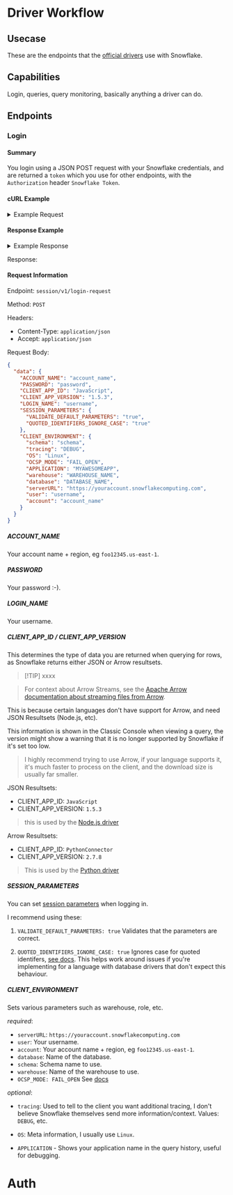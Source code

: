 # Driver Workflow

## Usecase
These are the endpoints that the [official drivers](https://docs.snowflake.com/en/developer-guide/drivers) use with Snowflake.

## Capabilities
Login, queries, query monitoring, basically anything a driver can do.

## Endpoints

### Login

#### Summary
You login using a JSON POST request with your Snowflake credentials, and are returned a `token` which you use for other endpoints, with the `Authorization` header `Snowflake Token`.

#### cURL Example
<details>
<summary>Example Request</summary>

```sh
curl 'https://xxx.us-east-1.snowflakecomputing.com/session/v1/login-request' \
-X POST \
-H 'Host: xxx.us-east-1.snowflakecomputing.com' \
-H 'Accept: application/json' \
-H 'Content-Type: application/json' \
--data-raw '{
  "data": {
    "ACCOUNT_NAME": "xxx.us-east-1",
    "PASSWORD": "xxx",
    "CLIENT_APP_ID": "JavaScript",
    "CLIENT_APP_VERSION": "1.5.3",
    "LOGIN_NAME": "yourusername",
    "SESSION_PARAMETERS": {
      "VALIDATE_DEFAULT_PARAMETERS": "true",
      "QUOTED_IDENTIFIERS_IGNORE_CASE": "true"
    },
    "CLIENT_ENVIRONMENT": {
      "schema": "yourschema",
      "tracing": "DEBUG",
      "OS": "Linux",
      "OCSP_MODE": "FAIL_OPEN",
      "APPLICATION": "MYAWESOMEAPP",
      "warehouse": "yourwarehouse",
      "database": "yourdatabase",
      "serverURL": "https://xxx.us-east-1.snowflakecomputing.com",
      "user": "yourusername",
      "account": "xxx.us-east-1"
    }
  }
}
'
```

</details>

#### Response Example
<details>
<summary>Example Response</summary>

Valid respons
```json

{
  "data": {
    "masterToken": "ver:3-hint:xxx",
    "token": "ver:3-hint:xxx",
    "validityInSeconds": 3600,
    "masterValidityInSeconds": 14400,
    "displayUserName": "My User",
    "serverVersion": "7.44.2",
    "firstLogin": false,
    "remMeToken": null,
    "remMeValidityInSeconds": 0,
    "healthCheckInterval": 45,
    "newClientForUpgrade": null,
    "sessionId": 111111111111111,
    "parameters": [
      {
        "name": "TIMESTAMP_OUTPUT_FORMAT",
        "value": "YYYY-MM-DD HH24:MI:SS.FF3 TZHTZM"
      },
      {
        "name": "CLIENT_PREFETCH_THREADS",
        "value": 4
      },
      {
        "name": "JS_TREAT_INTEGER_AS_BIGINT",
        "value": false
      },
      {
        "name": "TIME_OUTPUT_FORMAT",
        "value": "HH24:MI:SS"
      },
      {
        "name": "CLIENT_RESULT_CHUNK_SIZE",
        "value": 160
      },
      {
        "name": "TIMESTAMP_TZ_OUTPUT_FORMAT",
        "value": ""
      },
      {
        "name": "CLIENT_SESSION_KEEP_ALIVE",
        "value": false
      },
      {
        "name": "CLIENT_OUT_OF_BAND_TELEMETRY_ENABLED",
        "value": false
      },
      {
        "name": "CLIENT_METADATA_USE_SESSION_DATABASE",
        "value": false
      },
      {
        "name": "QUERY_CONTEXT_CACHE_SIZE",
        "value": 5
      },
      {
        "name": "ENABLE_STAGE_S3_PRIVATELINK_FOR_US_EAST_1",
        "value": false
      },
      {
        "name": "TIMESTAMP_NTZ_OUTPUT_FORMAT",
        "value": "YYYY-MM-DD HH24:MI:SS.FF3"
      },
      {
        "name": "CLIENT_RESULT_PREFETCH_THREADS",
        "value": 1
      },
      {
        "name": "CLIENT_METADATA_REQUEST_USE_CONNECTION_CTX",
        "value": false
      },
      {
        "name": "CLIENT_HONOR_CLIENT_TZ_FOR_TIMESTAMP_NTZ",
        "value": true
      },
      {
        "name": "CLIENT_MEMORY_LIMIT",
        "value": 1536
      },
      {
        "name": "CLIENT_TIMESTAMP_TYPE_MAPPING",
        "value": "TIMESTAMP_LTZ"
      },
      {
        "name": "TIMEZONE",
        "value": "UTC"
      },
      {
        "name": "CLIENT_RESULT_PREFETCH_SLOTS",
        "value": 2
      },
      {
        "name": "CLIENT_TELEMETRY_ENABLED",
        "value": true
      },
      {
        "name": "CLIENT_USE_V1_QUERY_API",
        "value": true
      },
      {
        "name": "CLIENT_DISABLE_INCIDENTS",
        "value": true
      },
      {
        "name": "CLIENT_RESULT_COLUMN_CASE_INSENSITIVE",
        "value": false
      },
      {
        "name": "BINARY_OUTPUT_FORMAT",
        "value": "HEX"
      },
      {
        "name": "CSV_TIMESTAMP_FORMAT",
        "value": ""
      },
      {
        "name": "CLIENT_ENABLE_LOG_INFO_STATEMENT_PARAMETERS",
        "value": false
      },
      {
        "name": "JS_DRIVER_DISABLE_OCSP_FOR_NON_SF_ENDPOINTS",
        "value": false
      },
      {
        "name": "CLIENT_TELEMETRY_SESSIONLESS_ENABLED",
        "value": true
      },
      {
        "name": "CLIENT_CONSENT_CACHE_ID_TOKEN",
        "value": false
      },
      {
        "name": "CLIENT_FORCE_PROTECT_ID_TOKEN",
        "value": true
      },
      {
        "name": "DATE_OUTPUT_FORMAT",
        "value": "YYYY-MM-DD"
      },
      {
        "name": "CLIENT_STAGE_ARRAY_BINDING_THRESHOLD",
        "value": 65280
      },
      {
        "name": "CLIENT_SESSION_KEEP_ALIVE_HEARTBEAT_FREQUENCY",
        "value": 3600
      },
      {
        "name": "AUTOCOMMIT",
        "value": true
      },
      {
        "name": "CLIENT_SESSION_CLONE",
        "value": false
      },
      {
        "name": "TIMESTAMP_LTZ_OUTPUT_FORMAT",
        "value": ""
      }
    ],
    "sessionInfo": {
      "databaseName": null,
      "schemaName": null,
      "warehouseName": "XXX",
      "roleName": "YYY"
    },
    "idToken": null,
    "idTokenValidityInSeconds": 0,
    "responseData": null,
    "mfaToken": null,
    "mfaTokenValidityInSeconds": 0
  },
  "code": null,
  "message": null,
  "success": true
}
```

</details>

Response:

#### Request Information

Endpoint: `session/v1/login-request`

Method: `POST`

Headers:
- Content-Type: `application/json`
- Accept: `application/json`

Request Body:

```json
{
  "data": {
    "ACCOUNT_NAME": "account_name",
    "PASSWORD": "password",
    "CLIENT_APP_ID": "JavaScript",
    "CLIENT_APP_VERSION": "1.5.3",
    "LOGIN_NAME": "username",
    "SESSION_PARAMETERS": {
      "VALIDATE_DEFAULT_PARAMETERS": "true",
      "QUOTED_IDENTIFIERS_IGNORE_CASE": "true"
    },
    "CLIENT_ENVIRONMENT": {
      "schema": "schema",
      "tracing": "DEBUG",
      "OS": "Linux",
      "OCSP_MODE": "FAIL_OPEN",
      "APPLICATION": "MYAWESOMEAPP",
      "warehouse": "WAREHOUSE_NAME",
      "database": "DATABASE_NAME",
      "serverURL": "https://youraccount.snowflakecomputing.com",
      "user": "username",
      "account": "account_name"
    }
  }
}
```

##### ACCOUNT_NAME
Your account name + region, eg `foo12345.us-east-1`.

##### PASSWORD
Your password :-).

##### LOGIN_NAME
Your username.

##### CLIENT_APP_ID / CLIENT_APP_VERSION

This determines the type of data you are returned when querying for rows, as Snowflake returns either JSON or Arrow resultsets.

> \[!TIP]
> xxxx

> For context about Arrow Streams, see the [Apache Arrow documentation about streaming files from Arrow](https://arrow.apache.org/docs/python/ipc.html).

This is because certain languages don't have support for Arrow, and need JSON Resultsets (Node.js, etc).

This information is shown in the Classic Console when viewing a query, the version might show a warning that it is no longer supported by Snowflake if it's set too low.

> I highly recommend trying to use Arrow, if your language supports it, it's much faster to process on the client, and the download size is usually far smaller.

JSON Resultsets:

- CLIENT_APP_ID: `JavaScript`
- CLIENT_APP_VERSION: `1.5.3`

> this is used by the [Node.js driver](https://docs.snowflake.com/en/developer-guide/node-js/nodejs-driver)

Arrow Resultsets:

- CLIENT_APP_ID: `PythonConnector`
- CLIENT_APP_VERSION: `2.7.8`

> This is used by the [Python driver](https://github.com/snowflakedb/snowflake-connector-python)

##### SESSION_PARAMETERS

You can set [session parameters](https://docs.snowflake.com/en/sql-reference/parameters) when logging in.

I recommend using these:

1. `VALIDATE_DEFAULT_PARAMETERS: true`
Validates that the parameters are correct.

2. `QUOTED_IDENTIFIERS_IGNORE_CASE: true`
Ignores case for quoted identifers, [see docs](https://docs.snowflake.com/en/sql-reference/identifiers-syntax#migrating-from-databases-that-treat-double-quoted-identifiers-as-case-insensitive). This helps work around issues if you're implementing for a language with database drivers that don't expect this behaviour.

##### CLIENT_ENVIRONMENT

Sets various parameters such as warehouse, role, etc.

*required*:

- `serverURL`: `https://youraccount.snowflakecomputing.com`
- `user`: Your username.
- `account`: Your account name + region, eg `foo12345.us-east-1`.
- `database`: Name of the database.
- `schema`: Schema name to use.
- `warehouse`: Name of the warehouse to use.
- `OCSP_MODE: FAIL_OPEN` See [docs](https://docs.snowflake.com/en/user-guide/ocsp)

*optional*:

- `tracing`: Used to tell to the client you want additional tracing, I don't believe Snowflake themselves send more information/context. Values: `DEBUG`, etc.

- `OS`: Meta information, I usually use `Linux`.
- `APPLICATION` - Shows your application name in the query history, useful for debugging.

# Auth
